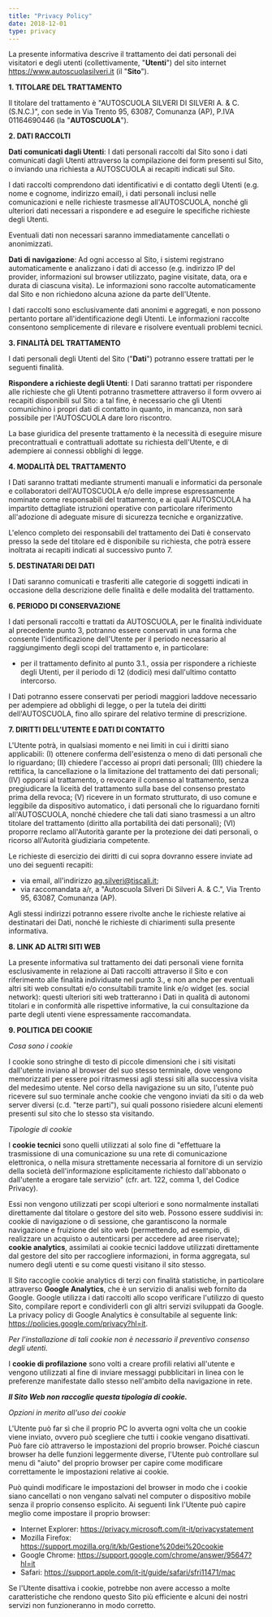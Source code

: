 ```yaml
---
title: "Privacy Policy"
date: 2018-12-01
type: privacy
---
```


La presente informativa descrive il trattamento dei dati personali dei visitatori e degli utenti (collettivamente, "**Utenti**") del sito internet https://www.autoscuolasilveri.it (il "**Sito**").

**1. TITOLARE DEL TRATTAMENTO**

Il titolare del trattamento è "AUTOSCUOLA SILVERI DI SILVERI A. & C. (S.N.C.)", con sede in Via Trento 95, 63087, Comunanza (AP), P.IVA 01164690446 (la "**AUTOSCUOLA**").

**2. DATI RACCOLTI**

**Dati comunicati dagli Utenti**:
I dati personali raccolti dal Sito sono i dati comunicati dagli Utenti attraverso la compilazione dei form presenti sul Sito, o inviando una richiesta a AUTOSCUOLA ai recapiti indicati sul Sito.

I dati raccolti comprendono dati identificativi e di contatto degli Utenti (e.g. nome e cognome, indirizzo email), i dati personali inclusi nelle comunicazioni e nelle richieste trasmesse all'AUTOSCUOLA, nonché gli ulteriori dati necessari a rispondere e ad eseguire le specifiche richieste degli Utenti.

Eventuali dati non necessari saranno immediatamente cancellati o anonimizzati.

**Dati di navigazione**:
Ad ogni accesso al Sito, i sistemi registrano automaticamente e analizzano i dati di accesso (e.g. indirizzo IP del provider, informazioni sul browser utilizzato, pagine visitate, data, ora e durata di ciascuna visita). Le informazioni sono raccolte automaticamente dal Sito e non richiedono alcuna azione da parte dell'Utente.

I dati raccolti sono esclusivamente dati anonimi e aggregati, e non possono pertanto portare all'identificazione degli Utenti. Le informazioni raccolte consentono semplicemente di rilevare e risolvere eventuali problemi tecnici.

**3. FINALITÀ DEL TRATTAMENTO**

I dati personali degli Utenti del Sito ("**Dati**") potranno essere trattati per le seguenti finalità.

**Rispondere a richieste degli Utenti**:
I Dati saranno trattati per rispondere alle richieste che gli Utenti potranno trasmettere attraverso il form ovvero ai recapiti disponibili sul Sito: a tal fine, è necessario che gli Utenti comunichino i propri dati di contatto in quanto, in mancanza, non sarà possibile per l'AUTOSCUOLA dare loro riscontro.

La base giuridica del presente trattamento è la necessità di eseguire misure precontrattuali e contrattuali adottate su richiesta dell'Utente, e di adempiere ai connessi obblighi di legge.

**4. MODALITÀ DEL TRATTAMENTO**

I Dati saranno trattati mediante strumenti manuali e informatici da personale e collaboratori dell'AUTOSCUOLA e/o delle imprese espressamente nominate come responsabili del trattamento, e ai quali AUTOSCUOLA ha impartito dettagliate istruzioni operative con particolare riferimento all'adozione di adeguate misure di sicurezza tecniche e organizzative.

L'elenco completo dei responsabili del trattamento dei Dati è conservato presso la sede del titolare ed è disponibile su richiesta, che potrà essere inoltrata ai recapiti indicati al successivo punto 7.

**5. DESTINATARI DEI DATI**

I Dati saranno comunicati e trasferiti alle categorie di soggetti indicati in occasione della descrizione delle finalità e delle modalità del trattamento.

**6. PERIODO DI CONSERVAZIONE**

I dati personali raccolti e trattati da AUTOSCUOLA, per le finalità individuate al precedente punto 3, potranno essere conservati in una forma che consente l'identificazione dell'Utente per il periodo necessario al raggiungimento degli scopi del trattamento e, in particolare:

-   per il trattamento definito al punto 3.1., ossia per rispondere a richieste degli Utenti, per il periodo di 12 (dodici) mesi dall'ultimo contatto intercorso.

I Dati potranno essere conservati per periodi maggiori laddove necessario per adempiere ad obblighi di legge, o per la tutela dei diritti dell'AUTOSCUOLA, fino allo spirare del relativo termine di prescrizione.

**7. DIRITTI DELL'UTENTE E DATI DI CONTATTO**

L'Utente potrà, in qualsiasi momento e nei limiti in cui i diritti siano applicabili: (I) ottenere conferma dell'esistenza o meno di dati personali che lo riguardano; (II) chiedere l'accesso ai propri dati personali; (III) chiedere la rettifica, la cancellazione o la limitazione del trattamento dei dati personali; (IV) opporsi al trattamento, o revocare il consenso al trattamento, senza pregiudicare la liceità del trattamento sulla base del consenso prestato prima della revoca; (V) ricevere in un formato strutturato, di uso comune e leggibile da dispositivo automatico, i dati personali che lo riguardano forniti all'AUTOSCUOLA, nonché chiedere che tali dati siano trasmessi a un altro titolare del trattamento (diritto alla portabilità dei dati personali); (VI) proporre reclamo all'Autorità garante per la protezione dei dati personali, o ricorso all'Autorità giudiziaria competente.

Le richieste di esercizio dei diritti di cui sopra dovranno essere inviate ad uno dei seguenti recapiti:

-   via email, all'indirizzo ag.silveri@tiscali.it;
-   via raccomandata a/r, a "Autoscuola Silveri Di Silveri A. & C.", Via Trento 95, 63087, Comunanza (AP).

Agli stessi indirizzi potranno essere rivolte anche le richieste relative ai destinatari dei Dati, nonché le richieste di chiarimenti sulla presente informativa.

**8. LINK AD ALTRI SITI WEB**

La presente informativa sul trattamento dei dati personali viene fornita esclusivamente in relazione ai Dati raccolti attraverso il Sito e con riferimento alle finalità individuate nel punto 3., e non anche per eventuali altri siti web consultati e/o consultabili tramite link e/o widget (es. social network): questi ulteriori siti web tratteranno i Dati in qualità di autonomi titolari e in conformità alle rispettive informative, la cui consultazione da parte degli utenti viene espressamente raccomandata.

**9. POLITICA DEI COOKIE**

_Cosa sono i cookie_

I cookie sono stringhe di testo di piccole dimensioni che i siti visitati dall'utente inviano al browser del suo stesso terminale, dove vengono memorizzati per essere poi ritrasmessi agli stessi siti alla successiva visita del medesimo utente. Nel corso della navigazione su un sito, l'utente può ricevere sul suo terminale anche cookie che vengono inviati da siti o da web server diversi (c.d. "terze parti"), sui quali possono risiedere alcuni elementi presenti sul sito che lo stesso sta visitando.

_Tipologie di cookie_

I **cookie tecnici** sono quelli utilizzati al solo fine di "effettuare la trasmissione di una comunicazione su una rete di comunicazione elettronica, o nella misura strettamente necessaria al fornitore di un servizio della società dell'informazione esplicitamente richiesto dall'abbonato o dall'utente a erogare tale servizio" (cfr. art. 122, comma 1, del Codice Privacy).

Essi non vengono utilizzati per scopi ulteriori e sono normalmente installati direttamente dal titolare o gestore del sito web. Possono essere suddivisi in: cookie di navigazione o di sessione, che garantiscono la normale navigazione e fruizione del sito web (permettendo, ad esempio, di realizzare un acquisto o autenticarsi per accedere ad aree riservate); **cookie analytics**, assimilati ai cookie tecnici laddove utilizzati direttamente dal gestore del sito per raccogliere informazioni, in forma aggregata, sul numero degli utenti e su come questi visitano il sito stesso.

Il Sito raccoglie cookie analytics di terzi con finalità statistiche, in particolare attraverso **Google Analytics**, che è un servizio di analisi web fornito da Google. Google utilizza i dati raccolti allo scopo verificare l'utilizzo di questo Sito, compilare report e condividerli con gli altri servizi sviluppati da Google. La privacy policy di Google Analytics è consultabile al seguente link: https://policies.google.com/privacy?hl=it.

_Per l'installazione di tali cookie non è necessario il preventivo consenso degli utenti._

I **cookie di profilazione** sono volti a creare profili relativi all'utente e vengono utilizzati al fine di inviare messaggi pubblicitari in linea con le preferenze manifestate dallo stesso nell'ambito della navigazione in rete.

_**Il Sito Web non raccoglie questa tipologia di cookie.**_

_Opzioni in merito all'uso dei cookie_

L'Utente può far sì che il proprio PC lo avverta ogni volta che un cookie viene inviato, ovvero può scegliere che tutti i cookie vengano disattivati. Può fare ciò attraverso le impostazioni del proprio browser. Poiché ciascun browser ha delle funzioni leggermente diverse, l'Utente può controllare sul menu di "aiuto" del proprio browser per capire come modificare correttamente le impostazioni relative ai cookie.

Può quindi modificare le impostazioni del browser in modo che i cookie siano cancellati o non vengano salvati nel computer o dispositivo mobile senza il proprio consenso esplicito. Ai seguenti link l'Utente può capire meglio come impostare il proprio browser:

-   Internet Explorer: https://privacy.microsoft.com/it-it/privacystatement
-   Mozilla Firefox: https://support.mozilla.org/it/kb/Gestione%20dei%20cookie
-   Google Chrome: https://support.google.com/chrome/answer/95647?hl=it
-   Safari: https://support.apple.com/it-it/guide/safari/sfri11471/mac

Se l'Utente disattiva i cookie, potrebbe non avere accesso a molte caratteristiche che rendono questo Sito più efficiente e alcuni dei nostri servizi non funzioneranno in modo corretto.
